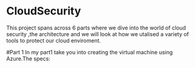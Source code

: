 # CloudSecurity
This project spans across 6 parts where we dive into the world of cloud security ,the architecture and we will look at how we utalised a variety of tools to protect our cloud enviroment.

#Part 1
In my part1 take you into creating the virtual machine using Azure.The
specs:
